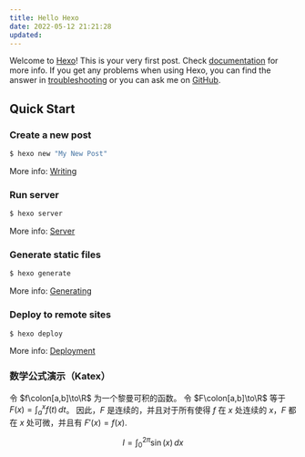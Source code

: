 ```yaml
---
title: Hello Hexo
date: 2022-05-12 21:21:28
updated:
---
```

Welcome to [Hexo](https://hexo.io/)! This is your very first post. Check [documentation](https://hexo.io/docs/) for more info. If you get any problems when using Hexo, you can find the answer in [troubleshooting](https://hexo.io/docs/troubleshooting.html) or you can ask me on [GitHub](https://github.com/hexojs/hexo/issues).

## Quick Start

### Create a new post

``` bash
$ hexo new "My New Post"
```

More info: [Writing](https://hexo.io/docs/writing.html)

### Run server

``` bash
$ hexo server
```

More info: [Server](https://hexo.io/docs/server.html)

### Generate static files

``` bash
$ hexo generate
```

More info: [Generating](https://hexo.io/docs/generating.html)

### Deploy to remote sites

``` bash
$ hexo deploy
```

More info: [Deployment](https://hexo.io/docs/one-command-deployment.html)

### 数学公式演示（Katex）

令 $f\colon[a,b]\to\R$ 为一个黎曼可积的函数。 令 $F\colon[a,b]\to\R$ 等于 $F(x)=\int_{a}^{x} f(t)\,dt$。 因此，$F$ 是连续的，并且对于所有使得 $f$ 在 $x$ 处连续的 $x$，$F$ 都在 $x$ 处可微，并且有 $F'(x)=f(x)$.

$$
I = \int_0^{2\pi} \sin(x)\,dx
$$
